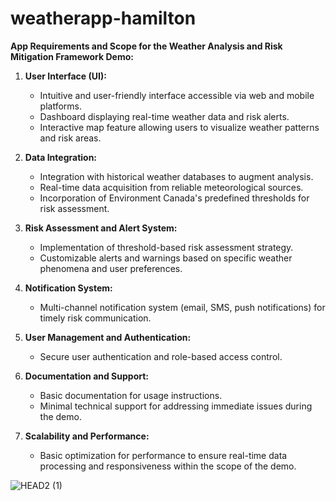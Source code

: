# weatherapp-hamilton

**App Requirements and Scope for the Weather Analysis and Risk Mitigation Framework Demo:**

1. **User Interface (UI):**
   - Intuitive and user-friendly interface accessible via web and mobile platforms.
   - Dashboard displaying real-time weather data and risk alerts.
   - Interactive map feature allowing users to visualize weather patterns and risk areas.

2. **Data Integration:**
   - Integration with historical weather databases to augment analysis.
   - Real-time data acquisition from reliable meteorological sources.
   - Incorporation of Environment Canada's predefined thresholds for risk assessment.

3. **Risk Assessment and Alert System:**
   - Implementation of threshold-based risk assessment strategy.
   - Customizable alerts and warnings based on specific weather phenomena and user preferences.

4. **Notification System:**
   - Multi-channel notification system (email, SMS, push notifications) for timely risk communication.

5. **User Management and Authentication:**
   - Secure user authentication and role-based access control.

6. **Documentation and Support:**
   - Basic documentation for usage instructions.
   - Minimal technical support for addressing immediate issues during the demo.

7. **Scalability and Performance:**
   - Basic optimization for performance to ensure real-time data processing and responsiveness within the scope of the demo.
  
     
![HEAD2 (1)](https://github.com/user-attachments/assets/e3562637-2df1-4449-b646-51e92e0412bd)
